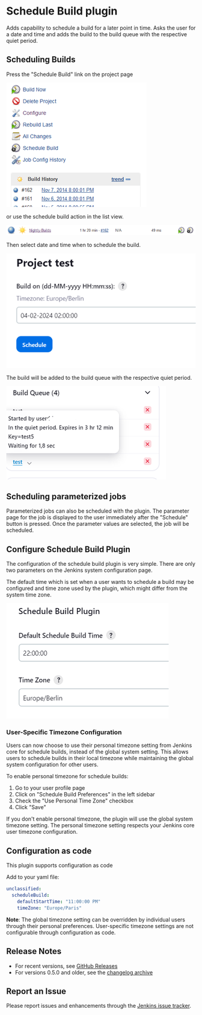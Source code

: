 # Schedule Build plugin

Adds capability to schedule a build for a later point in time. Asks the
user for a date and time and adds the build to the build queue with the
respective quiet period.

## Scheduling Builds

Press the "Schedule Build" link on the project page

![](docs/images/Schedule_Project_Page.png)

or use the schedule build action in the list view.

![](docs/images/Schedule_Action.png)  

Then select date and time when to schedule the build.

![](docs/images/Schedule_Page.png)  

The build will be added to the build queue with the respective quiet
period.

![](docs/images/Schedule_Build_Queue.png)

## Scheduling parameterized jobs

Parameterized jobs can also be scheduled with the plugin.
The parameter page for the job is displayed to the user immediately after the "Schedule" button is pressed.
Once the parameter values are selected, the job will be scheduled.

## Configure Schedule Build Plugin

The configuration of the schedule build plugin is very simple. There are
only two parameters on the Jenkins system configuration page.

The default time which is set when a user wants to schedule a build may
be configured and time zone used by the plugin, which might differ from
the system time zone.

![](docs/images/Schedule_Timezone.png)

### User-Specific Timezone Configuration

Users can now choose to use their personal timezone setting from Jenkins core
for schedule builds, instead of the global system setting. This allows users
to schedule builds in their local timezone while maintaining the global system
configuration for other users.

To enable personal timezone for schedule builds:
1. Go to your user profile page
2. Click on "Schedule Build Preferences" in the left sidebar
3. Check the "Use Personal Time Zone" checkbox
4. Click "Save"

If you don't enable personal timezone, the plugin will use the global system
timezone setting. The personal timezone setting respects your Jenkins core
user timezone configuration.

## Configuration as code

This plugin supports configuration as code

Add to your yaml file:
```yaml
unclassified:
  scheduleBuild:
    defaultStartTime: "11:00:00 PM"
    timeZone: "Europe/Paris"
```

**Note**: The global timezone setting can be overridden by individual users
through their personal preferences. User-specific timezone settings are not
configurable through configuration as code.

## Release Notes

* For recent versions, see [GitHub Releases](https://github.com/jenkinsci/schedule-build-plugin/releases)
* For versions 0.5.0 and older, see the [changelog archive](https://github.com/jenkinsci/schedule-build-plugin/blob/schedule-build-1.0.0/CHANGELOG.md)

## Report an Issue

Please report issues and enhancements through the [Jenkins issue tracker](https://www.jenkins.io/participate/report-issue/redirect/#18422).
